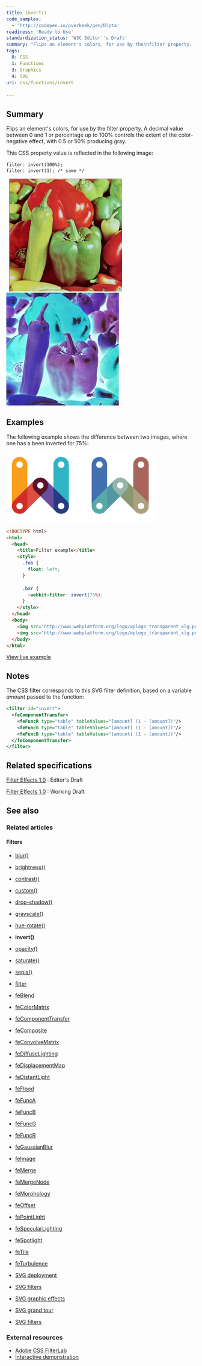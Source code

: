 ```yaml
---
title: invert()
code_samples:
  - 'http://codepen.io/pverbeek/pen/Dlpta'
readiness: 'Ready to Use'
standardization_status: 'W3C Editor''s Draft'
summary: "Flips an element's colors, for use by the\nfilter property.  A decimal value\nbetween 0 and 1 or percentage up to 100% controls the extent of the\ncolor-negative effect, with 0.5 or 50% producing gray.\n"
tags:
  0: CSS
  1: Functions
  3: Graphics
  4: SVG
uri: css/functions/invert

---
```

## <span>Summary</span>

Flips an element's colors, for use by the filter property. A decimal value between 0 and 1 or percentage up to 100% controls the extent of the color-negative effect, with 0.5 or 50% producing gray.

 This CSS property value is reflected in the following image:

    filter: invert(100%);
    filter: invert(1); /* same */

  ![f13-peppers.jpg](/assets/thumb/1/11/f13-peppers.jpg/300px-f13-peppers.jpg)![f14-peppersinvert.jpg](/assets/thumb/1/19/f14-peppersinvert.jpg/300px-f14-peppersinvert.jpg)

## <span>Examples</span>

The following example shows the difference between two images, where one has a been inverted for 75%:

![filter invert.png](/assets/thumb/d/d0/filter_invert.png/400px-filter_invert.png)

``` html
<!DOCTYPE html>
<html>
  <head>
    <title>Filter example</title>
    <style>
      .foo {
        float: left;
      }

      .bar {
        -webkit-filter: invert(75%);
      }
    </style>
  </head>
  <body>
    <img src="http://www.webplatform.org/logo/wplogo_transparent_xlg.png" class="foo" />
    <img src="http://www.webplatform.org/logo/wplogo_transparent_xlg.png" class="foo bar" />
  </body>
</html>
```

[View live example](http://codepen.io/pverbeek/pen/Dlpta)

## <span>Notes</span>

The CSS filter corresponds to this SVG filter definition, based on a variable *amount* passed to the function:

``` xml
<filter id="invert">
  <feComponentTransfer>
    <feFuncR type="table" tableValues="[amount] (1 - [amount])"/>
    <feFuncG type="table" tableValues="[amount] (1 - [amount])"/>
    <feFuncB type="table" tableValues="[amount] (1 - [amount])"/>
  </feComponentTransfer>
</filter>
```

## <span>Related specifications</span>

[Filter Effects 1.0](https://dvcs.w3.org/hg/FXTF/raw-file/tip/filters/index.html#)
:   Editor's Draft

[Filter Effects 1.0](http://www.w3.org/TR/filter-effects/)
:   Working Draft

## <span>See also</span>

### <span>Related articles</span>

#### <span>Filters</span>

-   [blur()](/css/functions/blur)

-   [brightness()](/css/functions/brightness)

-   [contrast()](/css/functions/contrast)

-   [custom()](/css/functions/custom)

-   [drop-shadow()](/css/functions/drop-shadow)

-   [grayscale()](/css/functions/grayscale)

-   [hue-rotate()](/css/functions/hue-rotate)

-   **invert()**

-   [opacity()](/css/functions/opacity)

-   [saturate()](/css/functions/saturate)

-   [sepia()](/css/functions/sepia)

-   [filter](/css/properties/filter)

-   [feBlend](/svg/elements/feBlend)

-   [feColorMatrix](/svg/elements/feColorMatrix)

-   [feComponentTransfer](/svg/elements/feComponentTransfer)

-   [feComposite](/svg/elements/feComposite)

-   [feConvolveMatrix](/svg/elements/feConvolveMatrix)

-   [feDiffuseLighting](/svg/elements/feDiffuseLighting)

-   [feDisplacementMap](/svg/elements/feDisplacementMap)

-   [feDistantLight](/svg/elements/feDistantLight)

-   [feFlood](/svg/elements/feFlood)

-   [feFuncA](/svg/elements/feFuncA)

-   [feFuncB](/svg/elements/feFuncB)

-   [feFuncG](/svg/elements/feFuncG)

-   [feFuncR](/svg/elements/feFuncR)

-   [feGaussianBlur](/svg/elements/feGaussianBlur)

-   [feImage](/svg/elements/feImage)

-   [feMerge](/svg/elements/feMerge)

-   [feMergeNode](/svg/elements/feMergeNode)

-   [feMorphology](/svg/elements/feMorphology)

-   [feOffset](/svg/elements/feOffset)

-   [fePointLight](/svg/elements/fePointLight)

-   [feSpecularLighting](/svg/elements/feSpecularLighting)

-   [feSpotlight](/svg/elements/feSpotlight)

-   [feTile](/svg/elements/feTile)

-   [feTurbulence](/svg/elements/feTurbulence)

-   [SVG deployment](/svg/tutorials/smarter_svg_deploy)

-   [SVG filters](/svg/tutorials/smarter_svg_filters)

-   [SVG graphic effects](/svg/tutorials/smarter_svg_graphics)

-   [SVG grand tour](/svg/tutorials/smarter_svg_overview)

-   [SVG filters](/tutorials/svg_filters)

### <span>External resources</span>

-   [Adobe CSS FilterLab](http://html.adobe.com/webstandards/csscustomfilters/cssfilterlab/)
-   [Interactive demonstration](http://html5-demos.appspot.com/static/css/filters/index.html)
